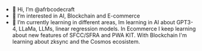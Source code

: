 - 👋 Hi, I’m @afrbcodecraft
- 👀 I’m interested in AI, Blockchain and E-commerce
- 🌱 I’m currently learning in different areas, Im learning in AI about GPT3-4, LLaMa, LLMs, linear regression models. In Ecommerce I keep learning about 
new features of SFCC/SFRA and PWA KIT. With Blockchain I'm learning about zksync and the Cosmos ecosistem.
 

<!---
afrbcodecraft/afrbcodecraft is a ✨ special ✨ repository because its `README.md` (this file) appears on your GitHub profile.
You can click the Preview link to take a look at your changes.
--->
